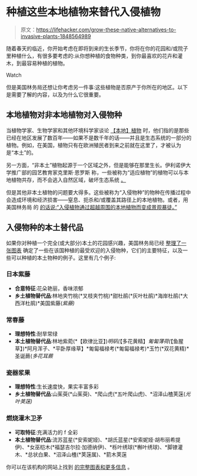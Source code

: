 # 种植这些本地植物来替代入侵植物

> 原文：<https://lifehacker.com/grow-these-native-alternatives-to-invasive-plants-1848564989>

随着春天的临近，你开始考虑在即将到来的生长季节，你将在你的花园和/或院子里种植什么，有很多要考虑的:从你想种植的食物种类，到你最喜欢的花卉和灌木，到最容易种植的植物。

Watch

但是美国林务局还想让你考虑另一件事:这些植物是否原产于你所在的地区。以下是需要了解的内容，以及为什么它很重要。

## 本地植物对非本地植物对入侵物种

当植物学家、生物学家和其他环境科学家谈论 [【本地】植物](https://www.nrcs.usda.gov/wps/portal/nrcs/detail/ct/technical/ecoscience/invasive/?cid=nrcs142p2_011124) 时，他们指的是那些已经在地区发展了数百年——如果不是数千年的话——并且是生态系统的一部分的植物。例如，在美国，植物只有在欧洲殖民者到来之前就在这里了，才被认为是“本土”的。

另一方面，“非本土”植物起源于一个区域之外，但是能够在那里生长。伊利诺伊大学推广部的园艺教育家克里斯·恩罗斯 称，一些被称为“适应植物”的植物可以与本地植物共存，而不会逃入自然区域，破坏生态系统 [。](https://extension.illinois.edu/blogs/good-growing/2017-03-29-are-native-plants-better-non-native-plants)

但是其他非本土植物的问题要大得多。这些被称为“入侵物种”的物种在传播过程中会造成环境和经济损害——窒息、扼杀和/或覆盖其路径上的本地植物。或者，用美国林务局 的 [的话说:“入侵植物通过超越周围的本地植物而变成景观暴徒。”](https://www.fs.fed.us/wildflowers/Native_Plant_Materials/Native_Gardening/alternatives.shtml)

## 入侵物种的本土替代品

如果你对种植一个完全(或大部分)本土的花园感兴趣，美国林务局已经 [整理了一张图表](https://www.fs.fed.us/wildflowers/Native_Plant_Materials/Native_Gardening/alternatives.shtml) 确定了一些在该国种植的最受欢迎的入侵物种，它们的主要特征，以及一些可以种植的本土物种的例子。这里有几个例子:

### 日本紫藤

*   **合意特征**:花朵艳丽，香味浓郁
*   **乡土植物替代品**:林地夹竹桃(*叉枝夹竹桃)*甜杜鹃(*灰叶杜鹃)*海岸杜鹃(*大西洋杜鹃)*美国紫藤(*紫藤)*

### 常春藤

*   **理想特性**:耐旱常绿
*   **本土植物替代品**:林地紫菀(*【欧律比亚】)*明矾(*【多花黄精】*匍匐薄荷(*【鱼腥草】)*阿月浑子、*平卧厚缘草】*匍匐福禄考(*匍匐福禄考)*玉竹(*双花黄精)*圣诞蕨(*多花耳蕨*

### 瓷器浆果

*   **理想特性**:生长速度快，果实丰富多彩
*   **乡土植物替代品**:山茱萸(*山茱萸)、*爬山虎(*五叶爬山虎)、*沼泽山楂荚蒾(*光叶荚蒾)*

### 燃烧灌木卫矛

*   **可取特征**:充满活力的 f 全彩
*   **本土植物替代品**:流苏蓝星(*安索妮娅)、*胡氏蓝星(*安索妮娅·胡布丽希提伊)、*女巫桤木(*福瑟吉尔拉·加德纳伊)、*栎叶绣球(*槲叶绣球)、*脚镣灌木、*总状白果、*沼泽山楂(*荚蒾属)、*箭木荚蒾

你可以在该机构的网站上找到 [的完整图表和更多信息](https://www.fs.fed.us/wildflowers/Native_Plant_Materials/Native_Gardening/alternatives.shtml) 。